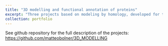 ```yaml
---
title: "3D modelling and functional annotation of proteins"
excerpt: "Three projects based on modeling by homology, developed for the Laboratory of Bioinformatics course<br/><img src='/images/portfolio/lb1_3d.png'>"
collection: portfolio
---
```

See github repository for the full description of the projects:
https://github.com/matteobolner/3D_MODELLING